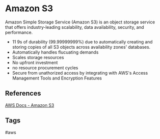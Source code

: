 # Amazon S3

Amazon Simple Storage Service (Amazon S3) is an object storage service that offers industry-leading scalability, data availability, security, and performance. 

* 11 9s of durability (99.99999999%) due to automatically creating and storing copies of all S3 objects across availability zones' databases.  
* Automatically handles flucuating demands  
* Scales storage resources  
* No upfront investment  
* no resource procurement cycles  
* Secure from unathorized access by integrating with AWS's Access Management Tools and Encryption Features  

## References
[AWS Docs - Amazon S3](https://docs.aws.amazon.com/AmazonS3/latest/userguide/Welcome.html)  

## Tags
#aws
